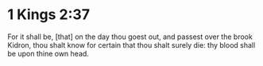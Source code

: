 # 1 Kings 2:37

For it shall be, [that] on the day thou goest out, and passest over the brook Kidron, thou shalt know for certain that thou shalt surely die: thy blood shall be upon thine own head.